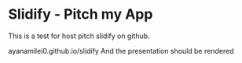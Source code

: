Slidify - Pitch my App
========

This is a test for host pitch slidify on github.

ayanamilei0.github.io/slidify
And the presentation should be rendered


